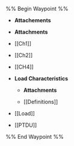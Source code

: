 %% Begin Waypoint %%
- **Attachements**

- **Attachments**

- [[Ch1]]
- [[Ch2]]
- [[CH4]]
- **Load Characteristics**
	- **Attachments**

	- [[Definitions]]
- [[Load]]
- [[PTDU]]

%% End Waypoint %%

